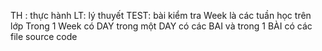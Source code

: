 TH : thực hành
LT: lý thuyết 
TEST: bài kiểm tra
Week là các tuần học trên lớp 
Trong 1 Week có DAY trong một DAY có các BAI 
và trong 1 BÀI có các file source code
